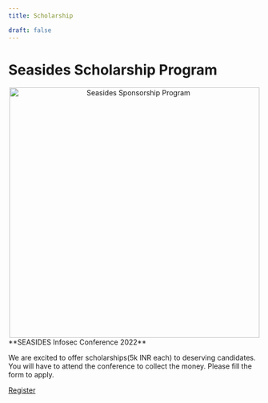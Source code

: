 ```yaml
---
title: Scholarship

draft: false
---
```


<h1><b>Seasides Scholarship Program</b></h1>

<center><img src="/images/scholarship.jpg" alt="Seasides Sponsorship Program" width="500" height="500"></center>
**SEASIDES Infosec Conference 2022**

We are excited to offer scholarships(5k INR each) to deserving candidates. You will have to attend the conference to collect the money. Please fill the form to apply.

<a align="center" class="btn primary" target="_blank" rel="noopener" href="https://forms.gle/xSiLxzpd37Nj6mV26">Register</a>
